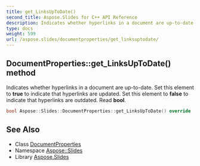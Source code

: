 ```yaml
---
title: get_LinksUpToDate()
second_title: Aspose.Slides for C++ API Reference
description: Indicates whether hyperlinks in a document are up-to-date. Set this element to true to indicate that hyperlinks are updated. Set this element to false to indicate that hyperlinks are outdated. Read bool.
type: docs
weight: 599
url: /aspose.slides/documentproperties/get_linksuptodate/
---
```

## DocumentProperties::get_LinksUpToDate() method


Indicates whether hyperlinks in a document are up-to-date. Set this element to **true** to indicate that hyperlinks are updated. Set this element to **false** to indicate that hyperlinks are outdated. Read **bool**.

```cpp
bool Aspose::Slides::DocumentProperties::get_LinksUpToDate() override
```

## See Also

* Class [DocumentProperties](../)
* Namespace [Aspose::Slides](../../)
* Library [Aspose.Slides](../../../)
